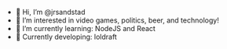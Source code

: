 - 👋 Hi, I’m @jrsandstad
- 👀 I’m interested in video games, politics, beer, and technology!
- 🌱 I’m currently learning: NodeJS and React
- 🔨 Currently developing: loldraft

<!---
jrsandstad/jrsandstad is a ✨ special ✨ repository because its `README.md` (this file) appears on your GitHub profile.
You can click the Preview link to take a look at your changes.
--->
